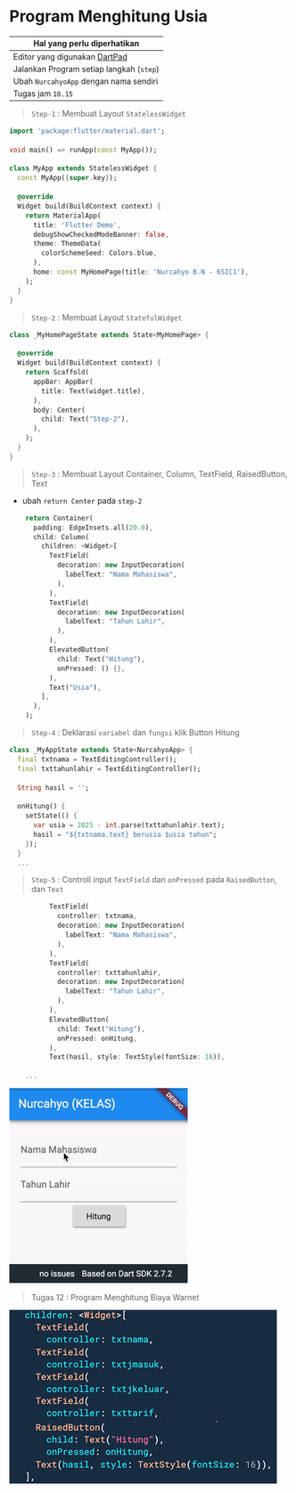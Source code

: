 # Program Menghitung Usia 

Hal yang perlu diperhatikan |
------------ |
Editor yang digunakan [DartPad](http://dartpad.dartlang.org) |
Jalankan Program setiap langkah (`step`) |
Ubah `NurcahyoApp` dengan nama sendiri |
Tugas jam `10.15` |

> `Step-1` : Membuat Layout `StatelessWidget`

```dart
import 'package:flutter/material.dart';

void main() => runApp(const MyApp());

class MyApp extends StatelessWidget {
  const MyApp({super.key});

  @override
  Widget build(BuildContext context) {
    return MaterialApp(
      title: 'Flutter Demo',
      debugShowCheckedModeBanner: false,
      theme: ThemeData(
        colorSchemeSeed: Colors.blue,
      ),
      home: const MyHomePage(title: 'Nurcahyo B.N - 6SIC1'),
    );
  }
}
```

> `Step-2` : Membuat Layout `StatefulWidget`


  
```dart
class _MyHomePageState extends State<MyHomePage> {
  
  @override
  Widget build(BuildContext context) {
    return Scaffold(
      appBar: AppBar(
        title: Text(widget.title),
      ), 
      body: Center(
        child: Text("Step-2"),
      ),
    );
  }
}
```

> `Step-3` : Membuat Layout Container, Column, TextField, RaisedButton, Text

- ubah `return Center` pada `step-2`

```dart
    return Container(
      padding: EdgeInsets.all(20.0),
      child: Column(
        children: <Widget>[
          TextField(
            decoration: new InputDecoration(
              labelText: "Nama Mahasiswa",
            ),
          ),
          TextField(
            decoration: new InputDecoration(
              labelText: "Tahun Lahir",
            ),
          ),
          ElevatedButton(
            child: Text("Hitung"),
            onPressed: () {},
          ),
          Text("Usia"),
        ],
      ),
    );
```

> `Step-4` : Deklarasi `variabel` dan `fungsi` klik Button Hitung

```dart
class _MyAppState extends State<NurcahyoApp> {
  final txtnama = TextEditingController();
  final txttahunlahir = TextEditingController();

  String hasil = '';

  onHitung() {
    setState(() {
      var usia = 2025 - int.parse(txttahunlahir.text);
      hasil = "${txtnama.text} berusia $usia tahun";
    });
  }
  ...
```

> `Step-5` : Controll input `TextField` dan `onPressed` pada `RaisedButton`, dan `Text`

```dart
          TextField(
            controller: txtnama,
            decoration: new InputDecoration(
              labelText: "Nama Mahasiswa",
            ),
          ),
          TextField(
            controller: txttahunlahir,
            decoration: new InputDecoration(
              labelText: "Tahun Lahir",
            ),
          ),
          ElevatedButton(
            child: Text("Hitung"),
            onPressed: onHitung,
          ),
          Text(hasil, style: TextStyle(fontSize: 16)),

    ...
```

![hasil](/flutter-usia.gif)

> Tugas 12 : Program Menghitung Biaya Warnet

![hasil](/tugas12-6sia1.png)
